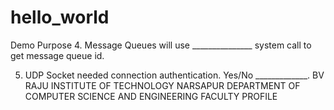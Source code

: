 # hello_world
Demo Purpose
4.	Message Queues will use _______________ system call to get message queue id.

5.	UDP Socket needed connection authentication. Yes/No _____________.
BV RAJU INSTITUTE OF TECHNOLOGY
NARSAPUR
DEPARTMENT OF COMPUTER SCIENCE AND ENGINEERING
FACULTY PROFILE
